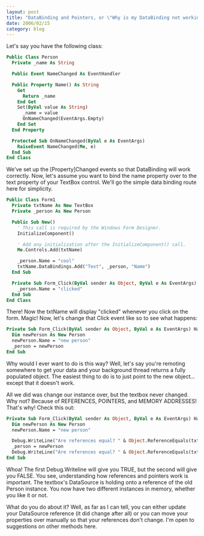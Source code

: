 ```yaml
---
layout: post
title: "DataBinding and Pointers, or \"Why is my DataBinding not working?\""
date: 2006/02/15
category: blog
---
```


Let's say you have the following class:

```vb
Public Class Person
  Private _name As String

  Public Event NameChanged As EventHandler

  Public Property Name() As String
    Get
      Return _name
    End Get
    Set(ByVal value As String)
      _name = value
      OnNameChanged(EventArgs.Empty)
    End Set
  End Property

  Protected Sub OnNameChanged(ByVal e As EventArgs)
    RaiseEvent NameChanged(Me, e)
  End Sub
End Class
```

We've set up the [Property]Changed events so that DataBinding will work correctly. Now, let's assume you want to bind the name property over to the text property of your TextBox control. We'll go the simple data binding route here for simplicity.

```vb
Public Class Form1
  Private txtName As New TextBox
  Private _person As New Person

  Public Sub New()
    ' This call is required by the Windows Form Designer.
    InitializeComponent()

    ' Add any initialization after the InitializeComponent() call.
    Me.Controls.Add(txtName)

    _person.Name = "cool"
    txtName.DataBindings.Add("Text", _person, "Name")
  End Sub

  Private Sub Form_Click(ByVal sender As Object, ByVal e As EventArgs) Handles Me.Click
    _person.Name = "clicked"
  End Sub
End Class
```

There! Now the txtName will display "clicked" whenever you click on the form. Magic! Now, let's change that Click event like so to see what happens:

```vb
Private Sub Form_Click(ByVal sender As Object, ByVal e As EventArgs) Handles Me.Click
  Dim newPerson As New Person
  newPerson.Name = "new person"
  _person = newPerson
End Sub
```

Why would I ever want to do is this way? Well, let's say you're remoting somewhere to get your data and your background thread returns a fully populated object. The easiest thing to do is to just point to the new object... except that it doesn't work.

All we did was change our instance over, but the textbox never changed. Why not? Because of REFERENCES, POINTERS, and MEMORY ADDRESSES! That's why! Check this out:

```vb
Private Sub Form_Click(ByVal sender As Object, ByVal e As EventArgs) Handles Me.Click
  Dim newPerson As New Person
  newPerson.Name = "new person"

  Debug.WriteLine("Are references equal? " & Object.ReferenceEquals(txtName.DataBindings("Text").DataSource, _person))
  _person = newPerson
  Debug.WriteLine("Are references equal? " & Object.ReferenceEquals(txtName.DataBindings("Text").DataSource, _person))
End Sub
```

Whoa! The first Debug.Writeline will give you TRUE, but the second will give you FALSE. You see, understanding how references and pointers work is important. The textbox's DataSource is holding onto a reference of the old Person instance. You now have two different instances in memory, whether you like it or not.

What do you do about it? Well, as far as I can tell, you can either update your DataSource reference (it did change after all) or you can move your properties over manually so that your references don't change. I'm open to suggestions on other methods here.

